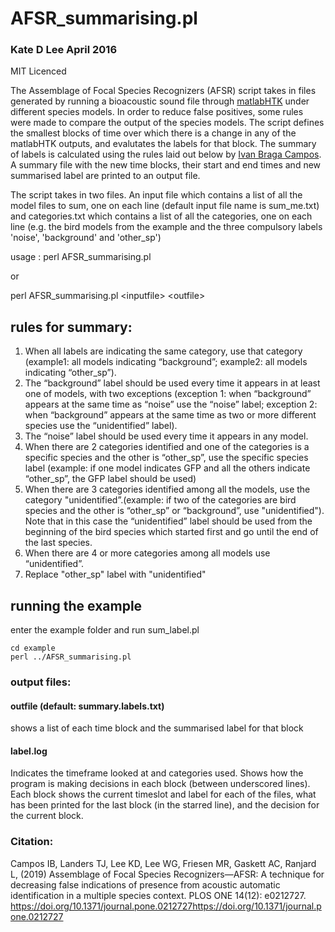 
# AFSR_summarising.pl
### Kate D Lee April 2016

MIT Licenced

The Assemblage of Focal Species Recognizers (AFSR) script takes in files generated by running a bioacoustic sound file through [matlabHTK](https://github.com/LouisRanjard/matlabHTK) under different species models. In order to reduce false positives, some rules were made to compare the output of the species models. The script defines the smallest blocks of time over which there is a change in any of the matlabHTK outputs, and evalutates the labels for that block. The summary of labels is calculated using the rules laid out below by [Ivan Braga Campos](https://unidirectory.auckland.ac.nz/people/profile/icam765). A summary file with the new time blocks, their start and end times and new summarised label are printed to an output file.

The script takes in two files. An input file which contains a list of all the model files to sum, one on each line (default input file name is sum_me.txt) and categories.txt which contains a list of all the categories, one on each line (e.g. the bird models from the example and the three compulsory labels 'noise', 'background' and 'other_sp')


usage :
perl AFSR_summarising.pl

or

perl AFSR_summarising.pl \<inputfile\> \<outfile\>


## rules for summary:

 1. When all labels are indicating the same category, use that category (example1: all models indicating “background”; example2: all models indicating “other_sp”).
 2. The “background” label should be used every time it appears in at least one of models, with two exceptions (exception 1:  when “background” appears at the same time as “noise” use the “noise” label; exception 2:  when “background” appears at the same time as two or more different species use the “unidentified” label).
 3. The “noise” label should be used every time it appears in any model.
 4. When there are 2 categories identified and one of the categories is a specific species and the other is “other_sp”, 
    use the specific species label (example: if one model indicates GFP and all the others indicate “other_sp”, the GFP label should be used)
 5. When there are 3 categories identified among all the models, use the category "unidentified”.(example: if two of the categories are bird species and the other is “other_sp” or “background”, use "unidentified"). Note that in this case the “unidentified” label should be used from the beginning of the bird species which started first and go until the end of the last species.
 6. When there are 4 or more categories among all models use “unidentified”.
 7. Replace "other_sp" label with "unidentified"


## running the example

enter the example folder and run sum_label.pl
<pre><code>cd example
perl ../AFSR_summarising.pl
</code></pre>

### output files:

#### outfile (default: summary.labels.txt)
shows a list of each time block and the summarised label for that block

#### label.log
Indicates the timeframe looked at and categories used.
Shows how the program is making decisions in each block (between underscored lines).
Each block shows the current timeslot and label for each of the files, what has been printed for the last block (in the starred line), and the decision for the current block.

### Citation: 
Campos IB, Landers TJ, Lee KD, Lee WG, Friesen MR, Gaskett AC, Ranjard L, (2019) Assemblage of Focal Species Recognizers—AFSR: A technique for decreasing false indications of presence from acoustic automatic identification in a multiple species context. PLOS ONE 14(12): e0212727. https://doi.org/10.1371/journal.pone.0212727https://doi.org/10.1371/journal.pone.0212727

